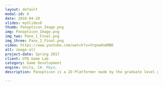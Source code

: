 ```yaml
---
layout: default
modal-id: 6
date: 2016-04-28
slides: mySlides6
thumb: Panopticon_Image.png
img: Panopticon_Image.png
img_two: Pano_1_Final.png
img_three: Pano_2_Final.png
video: https://www.youtube.com/watch?v=VtqnwOnAMBE
alt: image-alt
project-date: Spring 2017
client: UTD Game Lab
category: Game Development
engine: Unity, C#, Maya, 
description: Panopticon is a 2D Platformer made by the graduate level game lab program at UTD. I primarily worked as an engineer on the project, and was responsible for player input, character mechanics, and the animation controller for the character. These tasks required heavy collaboration with our level designer, game designer, and our animator. In total the team was about twelve people and the project was done over the course of a single semester.

---
```

